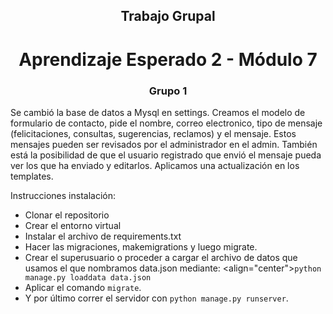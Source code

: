<h2 align="center">Trabajo Grupal</h2>
<h1 align="center">Aprendizaje Esperado 2 - Módulo 7</h1>
<h3 align="center">Grupo 1</h3>

Se cambió la base de datos a Mysql en settings.
Creamos el modelo de formulario de contacto, pide el nombre, correo electronico, tipo de mensaje (felicitaciones,
consultas, sugerencias, reclamos) y el mensaje. Estos mensajes pueden ser revisados por el administrador en el admin.
También está la posibilidad de que el usuario registrado que envió el mensaje pueda ver los que ha enviado y editarlos.
Aplicamos una actualización en los templates.

Instrucciones instalación:

- Clonar el repositorio
- Crear el entorno virtual
- Instalar el archivo de requirements.txt
- Hacer las migraciones, makemigrations y luego migrate.
- Crear el superusuario o proceder a cargar el archivo de datos que usamos el que nombramos data.json mediante:
<align="center">`python manage.py loaddata data.json`</align>
- Aplicar el comando `migrate`.
- Y por último correr el servidor con `python manage.py runserver`.
